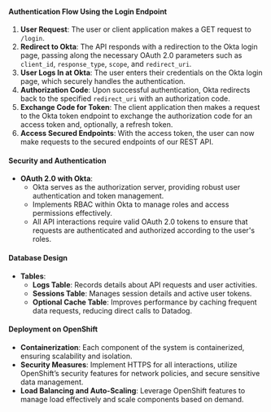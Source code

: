 #### Authentication Flow Using the Login Endpoint

1.  **User Request**: The user or client application makes a GET request to `/login`.
2.  **Redirect to Okta**: The API responds with a redirection to the Okta login page, passing along the necessary OAuth 2.0 parameters such as `client_id`, `response_type`, `scope`, and `redirect_uri`.
3.  **User Logs In at Okta**: The user enters their credentials on the Okta login page, which securely handles the authentication.
4.  **Authorization Code**: Upon successful authentication, Okta redirects back to the specified `redirect_uri` with an authorization code.
5.  **Exchange Code for Token**: The client application then makes a request to the Okta token endpoint to exchange the authorization code for an access token and, optionally, a refresh token.
6.  **Access Secured Endpoints**: With the access token, the user can now make requests to the secured endpoints of our REST API.

#### Security and Authentication

*   **OAuth 2.0 with Okta**:
    *   Okta serves as the authorization server, providing robust user authentication and token management.
    *   Implements RBAC within Okta to manage roles and access permissions effectively.
    *   All API interactions require valid OAuth 2.0 tokens to ensure that requests are authenticated and authorized according to the user's roles.

#### Database Design

*   **Tables**:
    *   **Logs Table**: Records details about API requests and user activities.
    *   **Sessions Table**: Manages session details and active user tokens.
    *   **Optional Cache Table**: Improves performance by caching frequent data requests, reducing direct calls to Datadog.

#### Deployment on OpenShift

*   **Containerization**: Each component of the system is containerized, ensuring scalability and isolation.
*   **Security Measures**: Implement HTTPS for all interactions, utilize OpenShift’s security features for network policies, and secure sensitive data management.
*   **Load Balancing and Auto-Scaling**: Leverage OpenShift features to manage load effectively and scale components based on demand.
